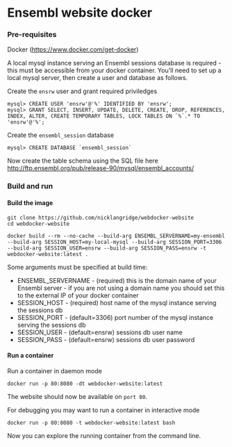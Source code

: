 # Ensembl website docker

### Pre-requisites

Docker (https://www.docker.com/get-docker)

A local mysql instance serving an Ensembl sessions database is required - this must be accessible from your docker container. You'll need to set up a local mysql server, then create a user and database as follows.

Create the `ensrw` user and grant required priviledges

```
mysql> CREATE USER 'ensrw'@'%' IDENTIFIED BY 'ensrw';
mysql> GRANT SELECT, INSERT, UPDATE, DELETE, CREATE, DROP, REFERENCES, INDEX, ALTER, CREATE TEMPORARY TABLES, LOCK TABLES ON `%`.* TO 'ensrw'@'%';
```

Create the `ensembl_session` database

```
mysql> CREATE DATABASE `ensembl_session`
```

Now create the table schema using the SQL file here http://ftp.ensembl.org/pub/release-90/mysql/ensembl_accounts/

### Build and run


#### Build the image

```
git clone https://github.com/nicklangridge/webdocker-website
cd webdocker-website

docker build --rm --no-cache --build-arg ENSEMBL_SERVERNAME=my-ensembl --build-arg SESSION_HOST=my-local-mysql --build-arg SESSION_PORT=3306 --build-arg SESSION_USER=ensrw --build-arg SESSION_PASS=ensrw -t webdocker-website:latest .
```

Some arguments must be specified at build time:
* ENSEMBL_SERVERNAME - (required) this is the domain name of your Ensembl server - if you are not using a domain name you should set this to the external IP of your docker container 
* SESSION_HOST - (required)  host name of the mysql instance serving the sessions db
* SESSION_PORT - (default=3306) port number of the mysql instance serving the sessions db
* SESSION_USER - (default=ensrw) sessions db user name
* SESSION_PASS - (default=ensrw) sessions db user password

#### Run a container

Run a container in daemon mode

```
docker run -p 80:8080 -dt webdocker-website:latest
```

The website should now be available on `port 80`.


For debugging you may want to run a container in interactive mode

```
docker run -p 80:8080 -t webdocker-website:latest bash
```

Now you can explore the running container from the command line.

